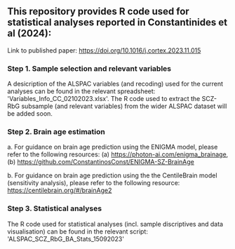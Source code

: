 ## This repository provides R code used for statistical analyses reported in Constantinides et al (2024): 
Link to published paper: https://doi.org/10.1016/j.cortex.2023.11.015

### Step 1. Sample selection and relevant variables
A desicription of the ALSPAC variables (and recoding) used for the current analyses can be found in the relevant spreadsheet: 'Variables_Info_CC_02102023.xlsx'. The R code used to extract the SCZ-RbG subsample (and relevant variables) from the wider ALSPAC dataset will be added soon. 

### Step 2. Brain age estimation
a. For guidance on brain age prediction using the ENIGMA model, please refer to the following resources: (a) https://photon-ai.com/enigma_brainage, (b) https://github.com/ConstantinosConst/ENIGMA-SZ-BrainAge

b. For guidance on brain age prediction using the the CentileBrain model (sensitivity analysis), please refer to the following resource:
https://centilebrain.org/#/brainAge2

### Step 3. Statistical analyses
The R code used for statistical analyses (incl. sample discriptives and data visualisation) can be found in the relevant script: 'ALSPAC_SCZ_RbG_BA_Stats_15092023'
